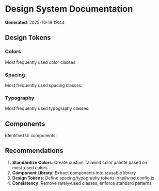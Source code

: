 # Design System Documentation

**Generated**: 2025-10-19 19:44

## Design Tokens

### Colors

Most frequently used color classes:



### Spacing

Most frequently used spacing classes:



### Typography

Most frequently used typography classes:



## Components

Identified UI components:



## Recommendations

1. **Standardize Colors**: Create custom Tailwind color palette based on most-used colors
2. **Component Library**: Extract components into reusable library
3. **Design Tokens**: Define spacing/typography tokens in tailwind.config.js
4. **Consistency**: Remove rarely-used classes, enforce standard patterns
